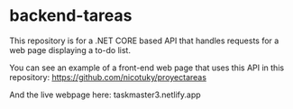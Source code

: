 # backend-tareas

This repository is for a .NET CORE based API that handles requests for a web page displaying a to-do list.

You can see an example of a front-end web page that uses this API in this repository: https://github.com/nicotuky/proyectareas

And the live webpage here: taskmaster3.netlify.app
